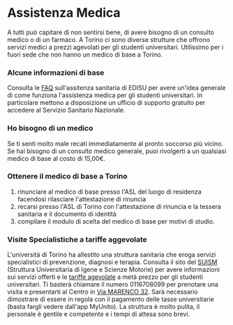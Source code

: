  # Assistenza Medica
A tutti può capitare di non sentirsi bene, di avere bisogno di un consulto medico o di un farmaco. A Torino ci sono diverse strutture che offrono servizi medici a prezzi agevolati per gli studenti universitari. Utilissimo per i fuori sede che non hanno un medico di base a Torino. 

### Alcune informazioni di base
Consulta le [FAQ](https://www.edisu.piemonte.it/it/faq/faq-sale-studio-e-altri-servizi/faq-informazioni-assistenza-sanitaria) sull'assitenza sanitaria di EDISU per avere un'idea generale di come funziona l'assistenza medica per gli studenti universitari. In particolare mettono a disposizione un ufficio di supporto gratuito per accedere al Servizio Sanitario Nazionale.

### Ho bisogno di un medico
Se ti senti molto male recati immediatamente al pronto soccorso più vicino. Se hai bisogno di un consulto medico generale, puoi rivolgerti a un qualsiasi medico di base al costo di 15,00€.

### Ottenere il medico di base a Torino
1. rinunciare al medico di base presso l'ASL del luogo di residenza facendosi rilasciare l'attestazione di rinuncia
2. recarsi presso l'ASL di Torino con l'attestazione di rinuncia e la tessera sanitaria e il documento di identità
3. compilare il modulo di scelta del medico di base per motivi di studio. 

### Visite Specialistiche a tariffe aggevolate
L'università di Torino ha allestito una struttura sanitaria che eroga servizi specialistici di prevenzione, diagnosi e terapia. Consulta il sito del [SUISM](https://www.suism.unito.it/do/home.pl/View?doc=prenotazioni.html) (Struttura Universitaria di Igene e Scienze Motorie) per avere informazioni sui servizi offerti e le [tariffe agevolate](https://docs.google.com/document/d/12tEeoYBL1oi1Ie96XXS0WR-xm7QncsOI/edit) a metà prezzo per gli studenti universitari. Ti basterà chiamare il numero 0116708099 per prenotare una visita e presentarti al Centro in [Via MARENCO 32](https://maps.app.goo.gl/CNBRgfbcS3ha3jN39). Sarà necessario dimostrare di essere in regola con il pagamento delle tasse universitarie (basta fargli vedere dall'app MyUnito). 
La struttura è molto pulita, il personale è gentile e competente e i tempi di attesa sono brevi.
